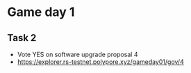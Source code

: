 # Game day 1

## Task 2

* Vote YES on software upgrade proposal 4
* https://explorer.rs-testnet.polypore.xyz/gameday01/gov/4